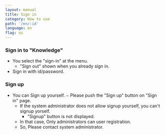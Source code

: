 ```yaml
---
layout: manual
title: Sign in
category: How to use
path: '/en/:id'
language: en
flag: us
---
```




### Sign in to "Knowledge"

- You select the "sign-in" at the menu.
    - "Sign out" shown when you already sign in.
- Sign in with id/password.

### Sign up

- You can Sign up yourself.
− Please push the "Sign up" button on "Sign in" page.
    - If the system administrator does not allow signup yourself, you can't signup yorself.
        - "Signup" button is not displayed.
    - In that case, Only administrators can user registration.
    - So, Please contact system administrator.



